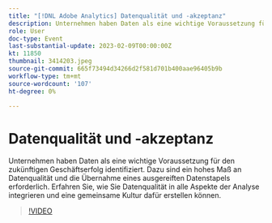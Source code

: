 ```yaml
---
title: "[!DNL Adobe Analytics] Datenqualität und -akzeptanz"
description: Unternehmen haben Daten als eine wichtige Voraussetzung für den zukünftigen Geschäftserfolg identifiziert. Dazu sind ein hohes Maß an Datenqualität und die Übernahme eines ausgereiften Datenstapels erforderlich. Erfahren Sie, wie Sie Datenqualität in alle Aspekte der Analyse integrieren und eine gemeinsame Kultur dafür erstellen können.
role: User
doc-type: Event
last-substantial-update: 2023-02-09T00:00:00Z
kt: 11850
thumbnail: 3414203.jpeg
source-git-commit: 665f73494d34266d2f581d701b400aae96405b9b
workflow-type: tm+mt
source-wordcount: '107'
ht-degree: 0%

---
```



# Datenqualität und -akzeptanz

Unternehmen haben Daten als eine wichtige Voraussetzung für den zukünftigen Geschäftserfolg identifiziert. Dazu sind ein hohes Maß an Datenqualität und die Übernahme eines ausgereiften Datenstapels erforderlich. Erfahren Sie, wie Sie Datenqualität in alle Aspekte der Analyse integrieren und eine gemeinsame Kultur dafür erstellen können.

>[!VIDEO](https://video.tv.adobe.com/v/3414203/?quality=12&learn=on)
